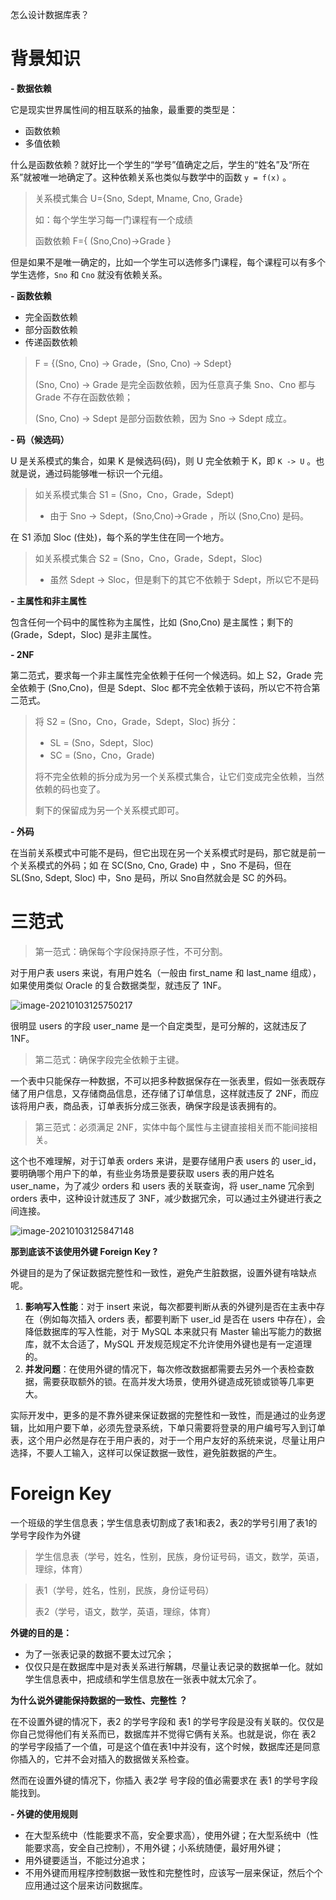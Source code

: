 怎么设计数据库表？



# 背景知识

**- 数据依赖**

它是现实世界属性间的相互联系的抽象，最重要的类型是：

* 函数依赖
* 多值依赖

什么是函数依赖？就好比一个学生的“学号”值确定之后，学生的“姓名”及“所在系”就被唯一地确定了。这种依赖关系也类似与数学中的函数 `y = f(x)` 。

>关系模式集合 U={Sno, Sdept, Mname, Cno, Grade}
>
>如：每个学生学习每一门课程有一个成绩
>
>函数依赖 F={ (Sno,Cno)->Grade }

但是如果不是唯一确定的，比如一个学生可以选修多门课程，每个课程可以有多个学生选修，`Sno` 和 `Cno` 就没有依赖关系。

**- 函数依赖**

* 完全函数依赖
* 部分函数依赖
* 传递函数依赖

>F = {(Sno, Cno) -> Grade，(Sno, Cno) -> Sdept}
>
>(Sno, Cno) -> Grade 是完全函数依赖，因为任意真子集 Sno、Cno 都与 Grade 不存在函数依赖；
>
>(Sno, Cno) -> Sdept 是部分函数依赖，因为 Sno -> Sdept 成立。



**- 码（候选码）**

U 是关系模式的集合，如果 K 是候选码(码)，则 U 完全依赖于 K，即 `K -> U` 。也就是说，通过码能够唯一标识一个元组。

>如关系模式集合 S1 = (Sno，Cno，Grade，Sdept)
>
>* 由于 Sno -> Sdept，(Sno,Cno)->Grade ，所以 (Sno,Cno) 是码。

在 S1 添加 Sloc (住处)，每个系的学生住在同一个地方。

>如关系模式集合 S2 = (Sno，Cno，Grade，Sdept，Sloc)
>
>* 虽然 Sdept -> Sloc，但是剩下的其它不依赖于 Sdept，所以它不是码



**- 主属性和非主属性**

包含任何一个码中的属性称为主属性，比如 (Sno,Cno) 是主属性；剩下的 (Grade，Sdept，Sloc) 是非主属性。



**- 2NF**

第二范式，要求每一个非主属性完全依赖于任何一个候选码。如上 S2，Grade 完全依赖于 (Sno,Cno)，但是 Sdept、Sloc 都不完全依赖于该码，所以它不符合第二范式。

>将 S2 = (Sno，Cno，Grade，Sdept，Sloc) 拆分：
>
>* SL = (Sno，Sdept，Sloc)
>* SC = (Sno，Cno，Grade)
>
>将不完全依赖的拆分成为另一个关系模式集合，让它们变成完全依赖，当然依赖的码也变了。
>
>剩下的保留成为另一个关系模式即可。



**- 外码**

在当前关系模式中可能不是码，但它出现在另一个关系模式时是码，那它就是前一个关系模式的外码；如 在 SC(Sno, Cno, Grade) 中 ，Sno 不是码，但在 SL(Sno, Sdept, Sloc) 中，Sno 是码，所以 Sno自然就会是 SC 的外码。



# 三范式

> 第一范式：确保每个字段保持原子性，不可分割。

对于用户表 users 来说，有用户姓名（一般由 first_name 和 last_name 组成），如果使用类似 Oracle 的复合数据类型，就违反了 1NF。

![image-20210103125750217](E:\myblog\blog2\images\image-20210103125750217.png)

很明显 users 的字段 user_name 是一个自定类型，是可分解的，这就违反了 1NF。



> 第二范式：确保字段完全依赖于主键。

一个表中只能保存一种数据，不可以把多种数据保存在一张表里，假如一张表既存储了用户信息，又存储商品信息，还存储了订单信息，这样就违反了 2NF，而应该将用户表，商品表，订单表拆分成三张表，确保字段是该表拥有的。

> 第三范式：必须满足 2NF，实体中每个属性与主键直接相关而不能间接相关。

这个也不难理解，对于订单表 orders 来讲，是要存储用户表 users 的 user_id，要明确哪个用户下的单，有些业务场景是要获取 users 表的用户姓名 user_name，为了减少 orders 和 users 表的关联查询，将 user_name 冗余到 orders 表中，这种设计就违反了 3NF，减少数据冗余，可以通过主外键进行表之间连接。

![image-20210103125847148](E:\myblog\blog2\images\image-20210103125847148.png)



**那到底该不该使用外键 Foreign Key ?**

外键目的是为了保证数据完整性和一致性，避免产生脏数据，设置外键有啥缺点呢。

1. **影响写入性能**：对于 insert 来说，每次都要判断从表的外键列是否在主表中存在（例如每次插入 orders 表，都要判断下 user_id 是否在 users 中存在），会降低数据库的写入性能，对于 MySQL 本来就只有 Master 输出写能力的数据库，就不太合适了，MySQL 开发规范规定不允许使用外键也是有一定道理的。
2. **并发问题**：在使用外键的情况下，每次修改数据都需要去另外一个表检查数据，需要获取额外的锁。在高并发大场景，使用外键造成死锁或锁等几率更大。

实际开发中，更多的是不靠外键来保证数据的完整性和一致性，而是通过的业务逻辑，比如用户要下单，必须先登录系统，下单只需要将登录的用户编号写入到订单表，这个用户必然是存在于用户表的，对于一个用户友好的系统来说，尽量让用户选择，不要人工输入，这样可以保证数据一致性，避免脏数据的产生。





# Foreign Key

一个班级的学生信息表；学生信息表切割成了表1和表2，表2的学号引用了表1的学号字段作为外键

>学生信息表（学号，姓名，性别，民族，身份证号码，语文，数学，英语，理综，体育）

>表1（学号，姓名，性别，民族，身份证号码）
>
>表2（学号，语文，数学，英语，理综，体育）

**外键的目的是：**

* 为了一张表记录的数据不要太过冗余；
* 仅仅只是在数据库中是对表关系进行解耦，尽量让表记录的数据单一化。就如学生信息表中，把成绩和学生信息放在一张表中就太冗余了。



**为什么说外键能保持数据的一致性、完整性 ？** 

在不设置外键的情况下，表2 的学号字段和 表1 的学号字段是没有关联的。仅仅是你自己觉得他们有关系而已，数据库并不觉得它俩有关系。也就是说，你在 表2 的学号字段插了一个值，可是这个值在表1中并没有，这个时候，数据库还是同意你插入的，它并不会对插入的数据做关系检查。

然而在设置外键的情况下，你插入 表2学 号字段的值必需要求在 表1 的学号字段能找到。



**- 外键的使用规则**

* 在大型系统中（性能要求不高，安全要求高），使用外键；在大型系统中（性能要求高，安全自己控制），不用外键；小系统随便，最好用外键；
* 用外键要适当，不能过分追求；
* 不用外键而用程序控制数据一致性和完整性时，应该写一层来保证，然后个个应用通过这个层来访问数据库。

